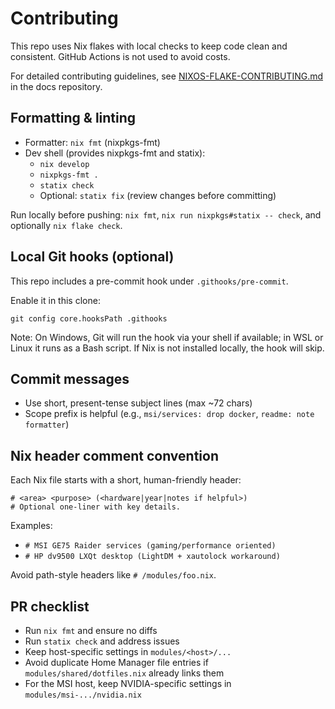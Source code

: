 # Contributing

This repo uses Nix flakes with local checks to keep code clean and consistent. GitHub Actions is not used to avoid costs.

For detailed contributing guidelines, see [NIXOS-FLAKE-CONTRIBUTING.md](https://github.com/emeraldocean123/docs/blob/main/NIXOS-FLAKE-CONTRIBUTING.md) in the docs repository.

## Formatting & linting

- Formatter: `nix fmt` (nixpkgs-fmt)
- Dev shell (provides nixpkgs-fmt and statix):
  - `nix develop`
  - `nixpkgs-fmt .`
  - `statix check`
  - Optional: `statix fix` (review changes before committing)

Run locally before pushing:
`nix fmt`, `nix run nixpkgs#statix -- check`, and optionally `nix flake check`.

## Local Git hooks (optional)

This repo includes a pre-commit hook under `.githooks/pre-commit`.

Enable it in this clone:

```
git config core.hooksPath .githooks
```

Note: On Windows, Git will run the hook via your shell if available; in WSL or Linux it runs as a Bash script. If Nix is not installed locally, the hook will skip.

## Commit messages

- Use short, present-tense subject lines (max ~72 chars)
- Scope prefix is helpful (e.g., `msi/services: drop docker`, `readme: note formatter`)

## Nix header comment convention

Each Nix file starts with a short, human-friendly header:

```
# <area> <purpose> (<hardware|year|notes if helpful>)
# Optional one-liner with key details.
```

Examples:
- `# MSI GE75 Raider services (gaming/performance oriented)`
- `# HP dv9500 LXQt desktop (LightDM + xautolock workaround)`

Avoid path-style headers like `# /modules/foo.nix`.

## PR checklist

- Run `nix fmt` and ensure no diffs
- Run `statix check` and address issues
- Keep host-specific settings in `modules/<host>/...`
- Avoid duplicate Home Manager file entries if `modules/shared/dotfiles.nix` already links them
- For the MSI host, keep NVIDIA-specific settings in `modules/msi-.../nvidia.nix`
